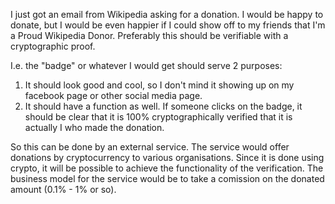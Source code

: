 I just got an email from Wikipedia asking for a donation. I would be happy to donate, but I would be even happier if I could
show off to my friends that I'm a Proud Wikipedia Donor. Preferably this should be verifiable with a cryptographic proof.

I.e. the "badge" or whatever I would get should serve 2 purposes:

1. It should look good and cool, so I don't mind it showing up on my facebook page or other social media page.
2. It should have a function as well. If someone clicks on the badge, it should be clear that it is 100% cryptographically verified
that it is actually I who made the donation.

So this can be done by an external service. The service would offer donations by cryptocurrency to various organisations.
Since it is done using crypto, it will be possible to achieve the functionality of the verification. The business model for the service
would be to take a comission on the donated amount (0.1% - 1% or so).
